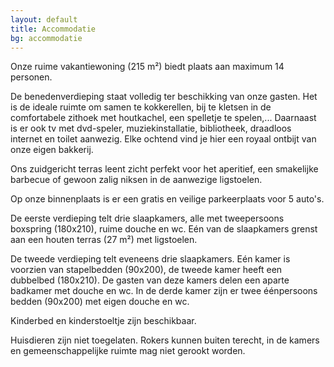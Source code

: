 ```yaml
---
layout: default
title: Accommodatie
bg: accommodatie
---
```


Onze ruime vakantiewoning (215 m²) biedt plaats aan maximum 14 personen.

De benedenverdieping staat volledig ter beschikking van onze gasten. Het is de ideale ruimte om samen te kokkerellen, bij te kletsen in de comfortabele zithoek met houtkachel, een spelletje te spelen,... Daarnaast is er ook tv met dvd-speler, muziekinstallatie, bibliotheek, draadloos internet en toilet aanwezig. 
Elke ochtend vind je hier een royaal ontbijt van onze eigen bakkerij.

Ons zuidgericht terras leent zicht perfekt voor het aperitief, een smakelijke barbecue of gewoon zalig niksen in de aanwezige ligstoelen.

Op onze binnenplaats is er een gratis en veilige parkeerplaats voor 5 auto's.

De eerste verdieping telt drie slaapkamers, alle met tweepersoons boxspring (180x210), ruime douche en wc. Eén van de slaapkamers grenst aan een houten terras (27 m²) met ligstoelen.

De tweede verdieping telt eveneens drie slaapkamers. Eén kamer is voorzien van stapelbedden (90x200), de tweede kamer heeft een dubbelbed (180x210). De gasten van deze kamers delen een aparte badkamer met douche en wc. 
In de derde kamer zijn er twee éénpersoons bedden (90x200) met eigen douche en wc.

Kinderbed en kinderstoeltje zijn beschikbaar.

Huisdieren zijn niet toegelaten. Rokers kunnen buiten terecht, in de kamers en gemeenschappelijke ruimte mag niet gerookt worden.

